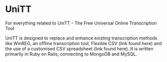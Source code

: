 # UniTT
For everything related to UniTT - The Free Universal Online Transcription Tool

UniTT is designed to replace and enhance existing transcription methods like WinREG, an offline transcription tool, Flexible CSV (link found here) and the use of a customised CSV spreadsheet (link found here). It is written primarily in Ruby on Rails, connecting to MongoDB and MySQL.
